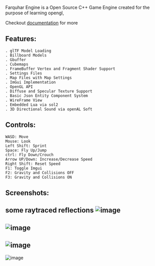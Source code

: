 Farquhar Engine is a Open Source C++ Game Engine created for the purpose of learning opengl,

Checkout [documentation](https://github.com/0opsDev/Farquhar-Engine/blob/master/Documentation/documentation.md) for more

Features:
---
~~~
. glTF Model Loading
. Billboard Models
. Gbuffer
. Cubemaps
. FrameBuffer Vertex and Fragment Shader Support
. Settings Files
. Map Files with Map Settings
. ImGui Implementation
. OpenGL API
. Diffuse and Specular Texture Support
. Basic Json Entity Component System
. WireFrame View
. Embedded Lua via sol2
. 3D Directional Sound via openAL Soft
~~~

Controls:
---
~~~
WASD: Move
Mouse: Look
Left Shift: Sprint
Space: Fly Up/Jump
ctrl: Fly Down/Crouch
Arrow UP/Down: Increase/Decrease Speed
Right Shift: Reset Speed
F1: Toggle Imgui
F2: Gravity and Collisions OFF
F3: Gravity and Collisions ON
~~~

Screenshots:
---
some raytraced reflections
![image](https://github.com/user-attachments/assets/6d5e7668-fb02-490b-9f27-035b30554f3f)
---
![image](https://github.com/user-attachments/assets/07719cea-7554-490c-9e99-a242be7d05df)
---
![image](https://github.com/user-attachments/assets/4f785c12-f6bf-456c-bc49-c00d743fe079)
---
![image](https://github.com/user-attachments/assets/b9ca279e-19a7-4f49-ae67-771ba146d92e)
